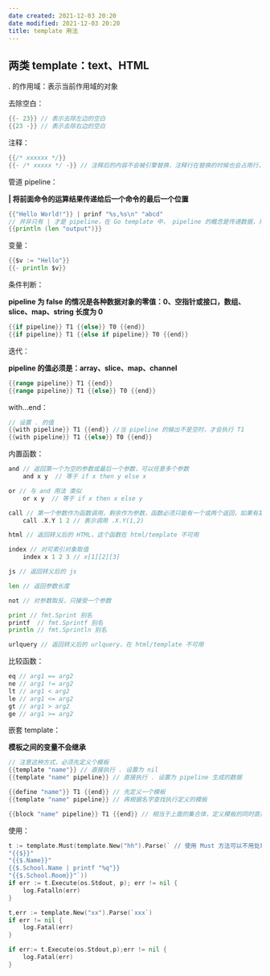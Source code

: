 ```yaml
---
date created: 2021-12-03 20:20
date modified: 2021-12-03 20:20
title: template 用法
---
```

## 两类 template：text、HTML

. 的作用域：表示当前作用域的对象

去除空白：

```go
{{- 23}} // 表示去除左边的空白
{{23 -}} // 表示去除右边的空白
```

注释：

```go
{{/* xxxxxx */}}
{{- /* xxxxx */ -}} // 注释后的内容不会被引擎替换，注释行在替换的时候也会占用行，所以应该去除前缀和后缀空白，否则会多一空行。
```

管道 pipeline：

**| 将前面命令的运算结果传递给后一个命令的最后一个位置**

```go
{{"Hello World!"}} | prinf "%s,%s\n" "abcd"
// 并非只有 | 才是 pipeline，在 Go template 中， pipeline 的概念是传递数据，只要能产生数据都是 pipeline
{{println (len "output")}}
```

变量：

```go
{{$v := "Hello"}}
{{- println $v}}
```

条件判断：

**pipeline 为 false 的情况是各种数据对象的零值：0、空指针或接口，数组、slice、map、string 长度为 0**

```go
{{if pipeline}} T1 {{else}} T0 {{end}}
{{if pipeline}} T1 {{else if pipeline}} T0 {{end}}
```

迭代：

**pipeline 的值必须是：array、slice、map、channel**

```go
{{range pipeline}} T1 {{end}}
{{range pipeline}} T1 {{else}} T0 {{end}}
```

with...end：

```go
// 设置 . 的值
{{with pipeline}} T1 {{end}} //当 pipeline 的输出不是空时，才会执行 T1
{{with pipeline}} T1 {{else}} T0 {{end}}
```

内置函数：

```go
and // 返回第一个为空的参数或最后一个参数，可以任意多个参数
	and x y  // 等于 if x then y else x

or // 与 and 用法 类似
	or x y  // 等于 if x then x else y

call // 第一个参数作为函数调用，剩余作为参数，函数必须只能有一个或两个返回，如果有第二个返回值，则必须是 error 类型
	call .X.Y 1 2 // 表示调用 .X.Y(1,2)

html // 返回转义后的 HTML，这个函数在 html/template 不可用

index // 对可索引对象取值
	index x 1 2 3 // x[1][2][3]

js // 返回转义后的 js

len // 返回参数长度

not // 对参数取反，只接受一个参数

print // fmt.Sprint 别名
printf  // fmt.Sprintf 别名
println // fmt.Sprintln 别名

urlquery // 返回转义后的 urlquery，在 html/template 不可用
```

比较函数：

```go
eq // arg1 == arg2
ne // arg1 != arg2
lt // arg1 < arg2
le // arg1 <= arg2
gt // arg1 > arg2
ge // arg1 >= arg2
```

嵌套 template：

**模板之间的变量不会继承**

```go
// 注意这种方式，必须先定义个模板
{{template "name"}} // 直接执行 . 设置为 nil
{{template "name" pipeline}} // 直接执行 . 设置为 pipeline 生成的数据

{{define "name"}} T1 {{end}} // 先定义一个模板
{{template "name" pipeline}} // 再根据名字查找执行定义的模板

{{block "name" pipeline}} T1 {{end}} // 相当于上面的集合体，定义模板的同时直接执行
```



使用：

```go
t := template.Must(template.New("hh").Parse(` // 使用 Must 方法可以不用处理 New 的 err
"{{$}}"
"{{$.Name}}"
{{$.School.Name | printf "%q"}}
"{{$.School.Room}}"`))
if err := t.Execute(os.Stdout, p); err != nil {
    log.Fatalln(err)
}

t,err := template.New("xx").Parse(`xxx`)
if err != nil {
    log.Fatal(err)
}

if err:= t.Execute(os.Stdout,p);err != nil {
    log.Fatal(err)
}
```

